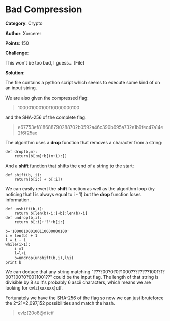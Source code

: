 # Bad Compression

**Category**: Crypto

**Author**: Xorcerer

**Points**: 150

**Challenge**: 

This won't be too bad, I guess...  [File]

**Solution:**

The file contains a python script which seems to execute some kind of on an input string.

We are also given the compressed flag:
> 100001000100110000000100

and the SHA-256 of the complete flag:
> e67753ef818688790288702b0592a46c390b695a732e1b9fec47a14e2f6f25ae

The algorithm uses a **drop** function that removes a character from a string:

    def drop(b,m):
        return(b[:m]+b[(m+1):])
And a **shift** function that shifts the end of a string to the start:

    def shift(b, i):
        return(b[i:] + b[:i])
We can easily revert the **shift** function as well as the algorithm loop (by noticing that l is always equal to i - 1) but the **drop** function loses information.

    def unshift(b,i):
        return b[len(b)-i:]+b[:len(b)-i]
    def undrop(b,i):
	    return b[:i]+'?'+b[i:]
        
    b='100001000100110000000100'
    i = len(b) + 1
    l = i - 1
    while(i>1):
        i-=1
        l=l+1
        b=undrop(unshift(b,i),l%i)
    print b

We can deduce that any string matching ﻿"????00?0?0?1000????????1001?1?00??00?0?00?1001??" could be the input flag. The length of that string is divisible by 8 so it's probably 6 ascii characters, which means we are looking for evlz{xxxxxx}ctf.

Fortunately we have the SHA-256 of the flag so now we can just bruteforce the 2^21=2,097,152 possibilities and match the hash.
> evlz{20o8@d}ctf
